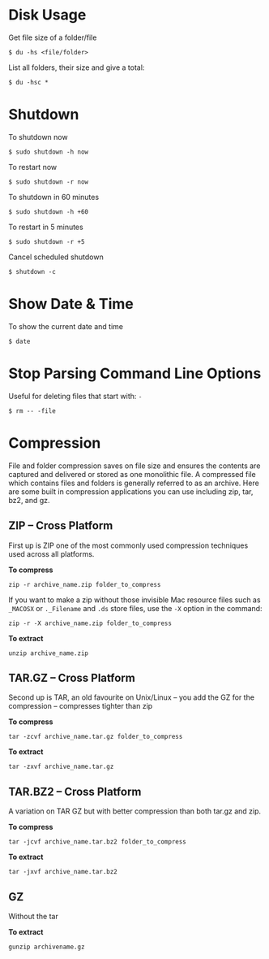 # Disk Usage
Get file size of a folder/file
```
$ du -hs <file/folder>
```
List all folders, their size and give a total: 
```
$ du -hsc *
```

# Shutdown 
To shutdown now
```
$ sudo shutdown -h now
```
To restart now
```
$ sudo shutdown -r now
```
To shutdown in 60 minutes
```
$ sudo shutdown -h +60
```
To restart in 5 minutes
```
$ sudo shutdown -r +5
```
Cancel scheduled shutdown
```
$ shutdown -c
```

# Show Date & Time
To show the current date and time
```
$ date
```

# Stop Parsing Command Line Options
Useful for deleting files that start with: `-`
```
$ rm -- -file
```

# Compression
File and folder compression saves on file size and ensures the contents are captured and delivered or stored as one monolithic file. A compressed file which contains files and folders is generally referred to as an archive. Here are some built in compression applications you can use including zip, tar, bz2, and gz.

## ZIP – Cross Platform
First up is ZIP one of the most commonly used compression techniques used across all platforms.

**To compress**
```
zip -r archive_name.zip folder_to_compress
```
If you want to make a zip without those invisible Mac resource files such as `_MACOSX` or `._Filename` and `.ds` store files, use the `-X` option in the command:
```
zip -r -X archive_name.zip folder_to_compress
```
**To extract**
```
unzip archive_name.zip
```
## TAR.GZ – Cross Platform
Second up is TAR, an old favourite on Unix/Linux – you add the GZ for the compression – compresses tighter than zip

**To compress**
```
tar -zcvf archive_name.tar.gz folder_to_compress
```
**To extract**
```
tar -zxvf archive_name.tar.gz
```
## TAR.BZ2 – Cross Platform
A variation on TAR GZ but with better compression than both tar.gz and zip.

**To compress**
```
tar -jcvf archive_name.tar.bz2 folder_to_compress
```
**To extract**
```
tar -jxvf archive_name.tar.bz2
```
## GZ
Without the tar

**To extract**
```
gunzip archivename.gz
```